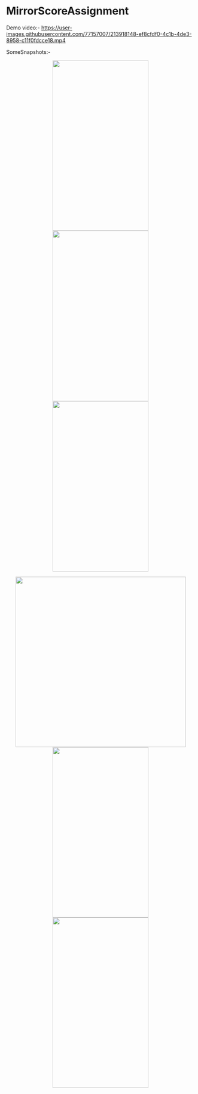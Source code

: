 # MirrorScoreAssignment
Demo video:- https://user-images.githubusercontent.com/77157007/213918148-ef8cfdf0-4c1b-4de3-8958-c11f0fdcce18.mp4

SomeSnapshots:-

<p align="center">
  <img src="https://user-images.githubusercontent.com/77157007/213917826-f48ceb41-b58f-4e02-9346-90cdc06f4848.jpeg" width="256" height="455">
  <img src="https://user-images.githubusercontent.com/77157007/213917722-3d4d6b4c-d01a-48c7-8fac-bf33ec06cfac.jpeg" width="256" height="455">
  <img src="https://user-images.githubusercontent.com/77157007/213917718-cd60d7cc-89fa-46e8-915e-6f946e8d1d6a.jpeg" width="256" height="455">
</p>
<p align="center">
  <img src="https://user-images.githubusercontent.com/77157007/213918216-276bedd4-324d-4f2f-b32d-e0ce3cce2ab1.jpeg"
 height="455">
  <img src="https://user-images.githubusercontent.com/77157007/213917715-228207d7-55ba-4552-9ba3-60a58397cb32.jpeg" width="256" height="455">
  <img src="https://user-images.githubusercontent.com/77157007/213917693-a83374bb-aa6a-4610-8ebf-c6c072f9a71d.jpeg" width="256" height="455">
</p>
